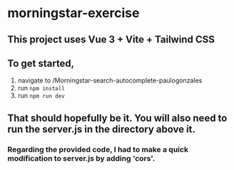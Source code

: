 # morningstar-exercise
## This project uses Vue 3 + Vite + Tailwind CSS
## To get started, 
1. navigate to /Morningstar-search-autocomplete-paulogonzales
2. run `npm install`
3. run `npm run dev`
## That should hopefully be it. You will also need to run the server.js in the directory above it. 
### Regarding the provided code, I had to make a quick modification to server.js by adding 'cors'. 
